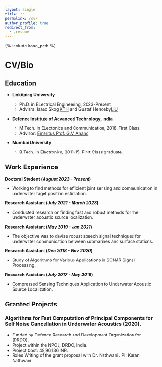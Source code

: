 ```yaml
---
layout: single
title: ""
permalink: /cv/
author_profile: true
redirect_from:
  - /resume
---
```


{% include base_path %}
# <i class="fa fa-fw fa-briefcase "></i> CV/Bio

[//]: # ( <b style="font-size:24px"> Education </b>)

[//]: # ()
[//]: # (<table border="0">)

[//]: # ( <tr>)

[//]: # (    <td> <img src="https://williamlwj.github.io/About/images/purdue.jpg" alt="Purdue" width="300"/></td>)

[//]: # (    <td> <b style="font-size:20px"> Purdue University </b>)

[//]: # (        <ul  style="font-size:15px">)

[//]: # (            <li> Ph.D. Candidate of Statistics, 2019-now</li>)

[//]: # (            <li>M.S. of Statistics and Computer Science, 2020-2022 &#40;expected&#41;</li>)

[//]: # (            <li>Advisor: [Prof. Qifan Song]&#40;https://www.stat.purdue.edu/~qfsong/&#41; and [Prof. Jean Honorio]&#40;https://www.cs.purdue.edu/homes/jhonorio/&#41;</li>)

[//]: # (        </ul>)

[//]: # (</tr> )

[//]: # (<tr>)

[//]: # (    <td><img src="https://williamlwj.github.io/About/images/CUHK.jpg" alt="CUHK" width="300"/></td>)

[//]: # (    <td> <b style="font-size:20px"> Chinese University of Hong Kong </b>)

[//]: # (        <ul  style="font-size:15px">)

[//]: # (            <li> B.Sc. of Mathematics, 2015-19. First honor graduate. </li>)

[//]: # (            <li>Double stream in computational and enrichment Mathematics </li>)

[//]: # (            <li>Advisor: [Prof. Ronald Lok Ming Lui]&#40;https://www.math.cuhk.edu.hk/~lmlui/&#41; </li>)

[//]: # (        </ul>)

[//]: # ( </tr>)

[//]: # (</table>)


[//]: # ()
[//]: # (<img src="https://williamlwj.github.io/About/images/purdue.jpg" alt="Purdue" width="100"/> <img src="https://williamlwj.github.io/About/images/CUHK.jpg" alt="CUHK" width="100"/><img src="https://williamlwj.github.io/About/images/upenn.png" alt="Upenn" width="100"/><img src="https://williamlwj.github.io/About/images/sensetime.jpg" alt="Sensetime" width="100"/>)

## Education ##
* **Linköping University**
  * Ph.D. in ELectrical Engineering, 2023-Present
  * Advisrs: Isaac Skog [KTH](https://www.kth.se/profile/skog?l=sv) and Gustaf Hendeby[LiU](https://www.hendeby.se/)

* **Defence Institute of Advanced Technology, India**
  * M.Tech. in ELectonics and Communication, 2018. First Class
  * Advisor: [Emeritus Prof. G.V. Anand](https://ieeexplore.ieee.org/author/37298180400)
  
  
* **Mumbai University**
  * B.Tech. in Electronics, 2011-15. First Class graduate.
  


## Work Experience
**Doctoral Student (_August 2023 - Present_)**
- Working to find methods for efficient joint sensing and communication in underwater taget position estimation.

**Research Assistant (_July 2021 - March 2023_)**
- Conducted research on finding fast and robust methods for the underwater acoustic source localization.

**Research Assistant (_May 2019 - Jan 2021_)**
- The objective was to devise robust speech signal techniques for underwater communication between submarines and surface stations.

**Research Assistant (_Dec 2018 - Nov 2020_)**
- Study of Algorithms for Various Applications in SONAR Signal Processing.

**Research Assistant (_July 2017 - May 2018_)**
- Compressed Sensing Techniques Application to Underwater Acoustic Source Localization.

## Granted Projects
### Algorithms for Fast Computation of Principal Components for Self Noise Cancellation in Underwater Acoustics (2020).
- Funded by  Defence Research and Development Organization for (DRDO).
- Project within the NPOL, DRDO, India.
- Project Cost: 49,96,136 INR.
- Roles Writing of the grant proposal with Dr. Nathwani . PI: Karan Nathwani 






<!---
## Contact ##
* [<i class="fa fa-fw fa-envelope fa-lg"></i>](mailto:li3549@purdue.edu) Email: li3549@purdue.edu

* [<i class="fa fa-fw fa-map-marker fa-lg"></i>](https://www.google.com/maps/place/Mathematical+Sciences+Bldg,+West+Lafayette,+IN+47907/@40.4262305,-86.9179395,17z/data=!3m1!4b1!4m5!3m4!1s0x8812e2b3dc1c0b79:0x51c0931a8ca2704!8m2!3d40.4262305!4d-86.9157508)G130 Mathematical Science Building, Purdue University, West Lafayette, IN
-->
